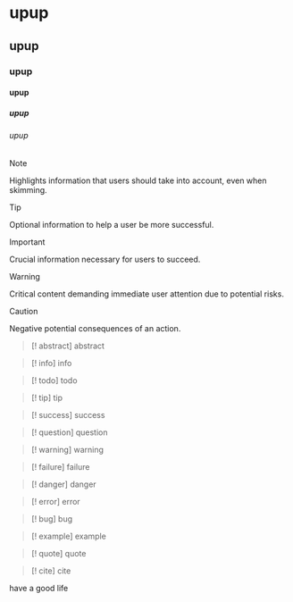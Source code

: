 
# upup
## upup
### upup
#### upup
##### upup
###### upup

> [!NOTE]  
> Highlights information that users should take into account, even when skimming.

> [!TIP]
> Optional information to help a user be more successful.

> [!IMPORTANT]  
> Crucial information necessary for users to succeed.

> [!WARNING]  
> Critical content demanding immediate user attention due to potential risks.

> [!CAUTION]
> Negative potential consequences of an action.

> [! abstract] abstract

> [! info] info

> [! todo] todo

> [! tip] tip

> [! success] success

> [! question] question

> [! warning] warning

> [! failure] failure

> [! danger] danger

> [! error] error

> [! bug] bug

> [! example] example

> [! quote] quote

> [! cite] cite

have a good life
<!-- git init 
git add obdocs
git commit -m "first commit" 
git remote add origin git@github.com:jinl233/upup.git
git push -u origin main -->
